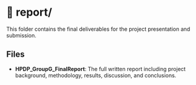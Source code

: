 # 📁 report/

This folder contains the final deliverables for the project presentation and submission.

## Files
- **HPDP_GroupG_FinalReport**: The full written report including project background, methodology, results, discussion, and conclusions.

